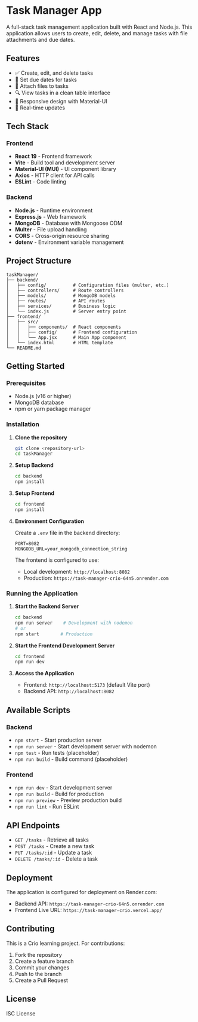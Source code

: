 # Task Manager App

A full-stack task management application built with React and Node.js. This application allows users to create, edit, delete, and manage tasks with file attachments and due dates.

## Features

- ✅ Create, edit, and delete tasks
- 📅 Set due dates for tasks
- 📎 Attach files to tasks
- 🔍 View tasks in a clean table interface
- 📱 Responsive design with Material-UI
- 🚀 Real-time updates

## Tech Stack

### Frontend

- **React 19** - Frontend framework
- **Vite** - Build tool and development server
- **Material-UI (MUI)** - UI component library
- **Axios** - HTTP client for API calls
- **ESLint** - Code linting

### Backend

- **Node.js** - Runtime environment
- **Express.js** - Web framework
- **MongoDB** - Database with Mongoose ODM
- **Multer** - File upload handling
- **CORS** - Cross-origin resource sharing
- **dotenv** - Environment variable management

## Project Structure

```
taskManager/
├── backend/
│   ├── config/          # Configuration files (multer, etc.)
│   ├── controllers/     # Route controllers
│   ├── models/          # MongoDB models
│   ├── routes/          # API routes
│   ├── services/        # Business logic
│   └── index.js         # Server entry point
├── frontend/
│   ├── src/
│   │   ├── components/  # React components
│   │   ├── config/      # Frontend configuration
│   │   └── App.jsx      # Main App component
│   └── index.html       # HTML template
└── README.md
```

## Getting Started

### Prerequisites

- Node.js (v16 or higher)
- MongoDB database
- npm or yarn package manager

### Installation

1. **Clone the repository**

   ```bash
   git clone <repository-url>
   cd taskManager
   ```

2. **Setup Backend**

   ```bash
   cd backend
   npm install
   ```

3. **Setup Frontend**

   ```bash
   cd frontend
   npm install
   ```

4. **Environment Configuration**

   Create a `.env` file in the backend directory:

   ```env
   PORT=8082
   MONGODB_URL=your_mongodb_connection_string
   ```

   The frontend is configured to use:

   - Local development: `http://localhost:8082`
   - Production: `https://task-manager-crio-64n5.onrender.com`

### Running the Application

1. **Start the Backend Server**

   ```bash
   cd backend
   npm run server    # Development with nodemon
   # or
   npm start        # Production
   ```

2. **Start the Frontend Development Server**

   ```bash
   cd frontend
   npm run dev
   ```

3. **Access the Application**
   - Frontend: `http://localhost:5173` (default Vite port)
   - Backend API: `http://localhost:8082`

## Available Scripts

### Backend

- `npm start` - Start production server
- `npm run server` - Start development server with nodemon
- `npm test` - Run tests (placeholder)
- `npm run build` - Build command (placeholder)

### Frontend

- `npm run dev` - Start development server
- `npm run build` - Build for production
- `npm run preview` - Preview production build
- `npm run lint` - Run ESLint

## API Endpoints

- `GET /tasks` - Retrieve all tasks
- `POST /tasks` - Create a new task
- `PUT /tasks/:id` - Update a task
- `DELETE /tasks/:id` - Delete a task

## Deployment

The application is configured for deployment on Render.com:

- Backend API: `https://task-manager-crio-64n5.onrender.com`
- Frontend Live URL: `https://task-manager-crio.vercel.app/`

## Contributing

This is a Crio learning project. For contributions:

1. Fork the repository
2. Create a feature branch
3. Commit your changes
4. Push to the branch
5. Create a Pull Request

## License

ISC License
